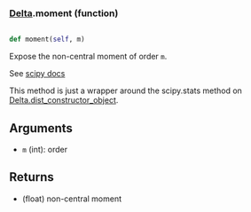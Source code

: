 ### [Delta](Delta.md).moment (function)


```py

def moment(self, m)

```



Expose the non-central moment of order `m`.

See [scipy docs](https://docs.scipy.org/doc/scipy/reference/generated/scipy.stats.rv_continuous.moment.html)

This method is just a wrapper around the scipy.stats method on
[Delta.dist_constructor_object](Delta.dist_constructor_object.md).

Arguments
----------
* `m` (int): order

Returns
---------
* (float) non-central moment

